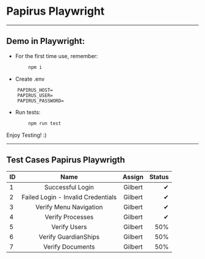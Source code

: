 # Papirus Playwright

---

## Demo in Playwright:

- For the first time use, remember:

```javascript
		npm i
```

- Create .env

```
	PAPIRUS_HOST=
	PAPIRUS_USER=
	PAPIRUS_PASSWORD=
```

- Run tests:

```javascript
		npm run test
```

Enjoy Testing! :)

---

## Test Cases Papirus Playwrigth

| ID  |                Name                | Assign  | Status |
| --- | :--------------------------------: | :-----: | -----: |
| 1   |          Successful Login          | Gilbert |     ✔ |
| 2   | Failed Login - Invalid Credentials | Gilbert |     ✔ |
| 3   |       Verify Menu Navigation       | Gilbert |     ✔ |
| 4   |          Verify Processes          | Gilbert |     ✔ |
| 5   |            Verify Users            | Gilbert |   50% |
| 6   |        Verify GuardianShips        | Gilbert |   50% |
| 7   |          Verify Documents          | Gilbert |   50% |

